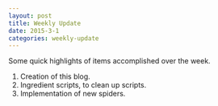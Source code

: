 ```yaml
---
layout: post
title: Weekly Update
date: 2015-3-1
categories: weekly-update
---
```


Some quick highlights of items accomplished over the week.

1. Creation of this blog.
2. Ingredient scripts, to clean up scripts.
3. Implementation of new spiders.
